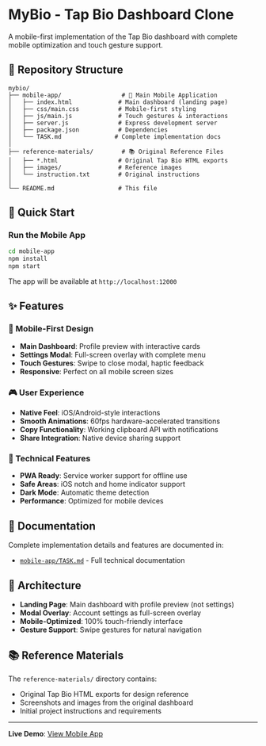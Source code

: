 # MyBio - Tap Bio Dashboard Clone

A mobile-first implementation of the Tap Bio dashboard with complete mobile optimization and touch gesture support.

## 📁 Repository Structure

```
mybio/
├── mobile-app/                 # 🚀 Main Mobile Application
│   ├── index.html             # Main dashboard (landing page)
│   ├── css/main.css           # Mobile-first styling
│   ├── js/main.js             # Touch gestures & interactions
│   ├── server.js              # Express development server
│   ├── package.json           # Dependencies
│   └── TASK.md               # Complete implementation docs
│
├── reference-materials/        # 📚 Original Reference Files
│   ├── *.html                 # Original Tap Bio HTML exports
│   ├── images/                # Reference images
│   └── instruction.txt        # Original instructions
│
└── README.md                  # This file
```

## 🚀 Quick Start

### Run the Mobile App

```bash
cd mobile-app
npm install
npm start
```

The app will be available at `http://localhost:12000`

## ✨ Features

### 📱 Mobile-First Design
- **Main Dashboard**: Profile preview with interactive cards
- **Settings Modal**: Full-screen overlay with complete menu
- **Touch Gestures**: Swipe to close modal, haptic feedback
- **Responsive**: Perfect on all mobile screen sizes

### 🎮 User Experience
- **Native Feel**: iOS/Android-style interactions
- **Smooth Animations**: 60fps hardware-accelerated transitions
- **Copy Functionality**: Working clipboard API with notifications
- **Share Integration**: Native device sharing support

### 🔧 Technical Features
- **PWA Ready**: Service worker support for offline use
- **Safe Areas**: iOS notch and home indicator support
- **Dark Mode**: Automatic theme detection
- **Performance**: Optimized for mobile devices

## 📖 Documentation

Complete implementation details and features are documented in:
- [`mobile-app/TASK.md`](mobile-app/TASK.md) - Full technical documentation

## 🎯 Architecture

- **Landing Page**: Main dashboard with profile preview (not settings)
- **Modal Overlay**: Account settings as full-screen overlay
- **Mobile-Optimized**: 100% touch-friendly interface
- **Gesture Support**: Swipe gestures for natural navigation

## 📚 Reference Materials

The `reference-materials/` directory contains:
- Original Tap Bio HTML exports for design reference
- Screenshots and images from the original dashboard
- Initial project instructions and requirements

---

**Live Demo**: [View Mobile App](https://work-1-uvuvgceglujkgczc.prod-runtime.all-hands.dev)